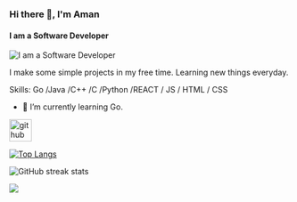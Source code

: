 ### Hi there 👋, I'm Aman
#### I am a Software Developer
![I am a Software Developer](https://imgs.search.brave.com/Pa8DtnFDvCy7qA6UeXP-Rqu1eeUAThvEZWJ4UI6GQc4/rs:fit:860:0:0/g:ce/aHR0cHM6Ly9pMS53/cC5jb20vczE1NTQz/LnBjZG4uY28vd3At/Y29udGVudC91cGxv/YWRzLzIwMTcvMTIv/cHJvZ3JhbW1pbmdj/b2RlYWJzdHJhY3R0/XzQ5OTE0MC5qcGc)

I make some simple projects in my free time. Learning new things everyday. 

Skills: Go /Java /C++ /C /Python /REACT / JS / HTML / CSS

- 🌱 I’m currently learning Go.


[<img src='https://cdn.jsdelivr.net/npm/simple-icons@3.0.1/icons/github.svg' alt='github' height='40'>](https://github.com/Aman-Shetty)  

[![Top Langs](https://github-readme-stats.vercel.app/api/top-langs/?username=Aman-Shetty)](https://github.com/anuraghazra/github-readme-stats)

![GitHub streak stats](https://streak-stats.demolab.com/?user=Aman-Shetty)  


![](https://komarev.com/ghpvc/?username=Aman-Shetty&color=green)
